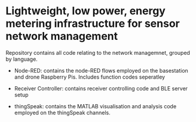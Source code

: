 # Lightweight, low power, energy metering infrastructure for sensor network management

Repository contains all code relating to the network managemnet, grouped by language. 

- Node-RED: contains the node-RED flows employed on the basestation and drone Raspberry Pis. Includes function codes seperatley

- Receiver Controller: contains receiver controlling code and BLE server setup

- thingSpeak: contains the MATLAB visualisation and analysis code employed on the thingSpeak channels.


